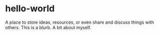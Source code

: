 # hello-world
A place to store ideas, resources, or even share and discuss things with others.
This is a blurb. A bit about myself. 
